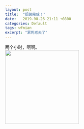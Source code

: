 ```yaml
---
layout: post
title:  "组装完成！"
date:   2019-08-26 21:11 +0800
categories: Default
tags: wfnian
excerpt: "累死老夫了"
---
```


两个小时，啊啊。  
<img src="https://s2.ax1x.com/2019/08/27/m4ACX6.jpg" width="240" />
